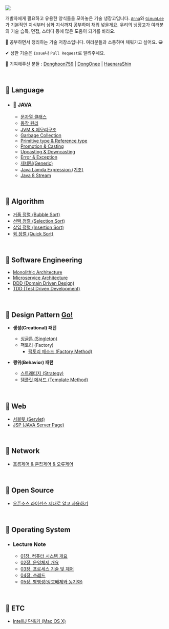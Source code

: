 <img src="./resources/tech-refrigerator-logo.png">

개발자에게 필요하고 유용한 양식들을 모아놓은 기술 냉장고입니다. [`Anna`](https://github.com/ahlim721)와 [`GimunLee`](https://github.com/GimunLee)가 기본적인 지식부터 심화 지식까지 공부하며 채워 넣을게요. 우리의 냉장고가 여러분의 기술 습득, 면접, 스터디 등에 많은 도움이 되기를 바라요.

📝 공부하면서 정리하는 기술 저장소입니다. 여러분들과 소통하며 채워가고 싶어요. 😀

✔ 상한 기술은 `Issue`나 `Pull Request`로 알려주세요.

🤝 기여해주신 분들 : [Donghoon759](https://github.com/Donghoon759) | [DongOnee](https://github.com/DongOnee) | [HaenaraShin](https://github.com/HaenaraShin)

<br/>

## 🥗 Language
- ### 🥬 JAVA 

  - [문자열 클래스](https://github.com/GimunLee/tech-refrigerator/blob/master/Language/JAVA/%EB%AC%B8%EC%9E%90%EC%97%B4%20%ED%81%B4%EB%9E%98%EC%8A%A4.md#%EB%AC%B8%EC%9E%90%EC%97%B4-%ED%81%B4%EB%9E%98%EC%8A%A4) 
  - [동작 원리](https://github.com/GimunLee/tech-refrigerator/blob/master/Language/JAVA/%EB%8F%99%EC%9E%91%20%EC%9B%90%EB%A6%AC.md#%EB%8F%99%EC%9E%91-%EC%9B%90%EB%A6%AC)
  - [JVM & 메모리구조](https://github.com/GimunLee/tech-refrigerator/blob/master/Language/JAVA/JVM%20%26%20%EB%A9%94%EB%AA%A8%EB%A6%AC%EA%B5%AC%EC%A1%B0.md#jvm--%EB%A9%94%EB%AA%A8%EB%A6%AC-%EA%B5%AC%EC%A1%B0)
  - [Garbage Collection](https://github.com/GimunLee/tech-refrigerator/blob/master/Language/JAVA/Garbage%20Collection.md#garbage-collection) 
  - [Primitive type & Reference type](https://github.com/GimunLee/tech-refrigerator/blob/master/Language/JAVA/Primitive%20type%20%26%20Reference%20type.md#primitive-type--reference-type)
  - [Promotion & Casting](https://github.com/GimunLee/tech-refrigerator/blob/master/Language/JAVA/Promotion%20%26%20Casting.md#promotion--casting)
  - [Upcasting & Downcasting](https://github.com/GimunLee/tech-refrigerator/blob/master/Language/JAVA/Upcasting%20%26%20Downcasting.md#upcasting--downcasting)
  - [Error & Exception](https://github.com/GimunLee/tech-refrigerator/blob/master/Language/JAVA/Error%20%26%20Exception.md#error--exception)
  - [제네릭(Generic)](https://github.com/GimunLee/tech-refrigerator/blob/master/Language/JAVA/%EC%A0%9C%EB%84%A4%EB%A6%AD(Generic).md#%EC%A0%9C%EB%84%A4%EB%A6%ADgeneric)
  - [Java Lamda Expression (기초)](https://github.com/GimunLee/tech-refrigerator/blob/master/Language/JAVA/Java%20Lamda%20Expression%20(%EA%B8%B0%EC%B4%88).md#java-lamda-expression-%EA%B8%B0%EC%B4%88)
  - [Java 8 Stream](https://github.com/GimunLee/tech-refrigerator/blob/master/Language/JAVA/Java%208%20Stream.md#java-8-stream)
  

<br/>

## 🍎 Algorithm

- [거품 정렬 (Bubble Sort)](https://github.com/GimunLee/tech-refrigerator/blob/master/Algorithm/%EA%B1%B0%ED%92%88%20%EC%A0%95%EB%A0%AC%20(Bubble%20Sort).md#%EA%B1%B0%ED%92%88-%EC%A0%95%EB%A0%AC-bubble-sort)
- [선택 정렬 (Selection Sort)](https://github.com/GimunLee/tech-refrigerator/blob/master/Algorithm/%EC%84%A0%ED%83%9D%20%EC%A0%95%EB%A0%AC%20(Selection%20Sort).md#%EC%84%A0%ED%83%9D-%EC%A0%95%EB%A0%AC-selection-sort) 
- [삽입 정렬 (Insertion Sort)](https://github.com/GimunLee/tech-refrigerator/blob/master/Algorithm/%EC%82%BD%EC%9E%85%20%EC%A0%95%EB%A0%AC%20(Insertion%20Sort).md#%EC%82%BD%EC%9E%85-%EC%A0%95%EB%A0%AC-insertion-sort)
- [퀵 정렬 (Quick Sort)](https://github.com/GimunLee/tech-refrigerator/blob/master/Algorithm/%ED%80%B5%20%EC%A0%95%EB%A0%AC%20(Quick%20Sort).md#%ED%80%B5-%EC%A0%95%EB%A0%AC-quick-sort)

<br/>

##  🍕 Software Engineering

- [Monolithic Architecture](https://github.com/GimunLee/tech-refrigerator/blob/master/Software%20Engineering/Monolithic%20Architecture.md#monolithic-architecture)
- [Microservice Architecture](https://github.com/GimunLee/tech-refrigerator/blob/master/Software%20Engineering/Microservice%20Architecture.md#microservice-architecture)
- [DDD (Domain Driven Design)](https://github.com/GimunLee/tech-refrigerator/blob/master/Software%20Engineering/DDD%20(Domain%20Driven%20Design).md#ddd-domain-driven-design)
- [TDD (Test Driven Development)](https://github.com/GimunLee/tech-refrigerator/blob/master/Software%20Engineering/TDD%20(Test%20Driven%20Development).md#tdd-test-driven-development)

<br/>

## 🍐 Design Pattern [Go!](https://github.com/GimunLee/tech-refrigerator/tree/master/Design%20Pattern#-design-pattern)

- **생성(Creational) 패턴**
  - [싱글톤 (Singleton)](https://github.com/GimunLee/tech-refrigerator/blob/master/Design%20Pattern/Singleton%20Pattern.md#%EF%B8%8F-singleton-pattern)
  - 팩토리 (Factory)
    - [팩토리 메소드 (Factory Method)](https://github.com/GimunLee/tech-refrigerator/blob/master/Design%20Pattern/Factory%20Pattern%20(1)%20-%20Factory%20Method%20Pattern.md#-factory-pattern-1---factory-method-pattern)
  
- **행위(Behavior) 패턴**
  - [스트래티지 (Strategy)](https://github.com/GimunLee/tech-refrigerator/blob/master/Design%20Pattern/Strategy%20Pattern.md#-strategy-pattern)
  - [템플릿 메서드 (Template Method)](https://github.com/GimunLee/tech-refrigerator/blob/master/Design%20Pattern/Template%20Method%20Pattern.md#-template-method-pattern)
  

<br/>

## 🍉 Web

- [서블릿 (Servlet)](https://github.com/GimunLee/tech-refrigerator/blob/master/Web/%EC%84%9C%EB%B8%94%EB%A6%BF%20(Servlet).md#%EC%84%9C%EB%B8%94%EB%A6%BF-servlet)
- [JSP (JAVA Server Page)](https://github.com/GimunLee/tech-refrigerator/blob/master/Web/JSP%20(JAVA%20Server%20Page).md#jsp-java-server-page)

<br/>

## 🥞 Network

- [흐름제어 & 혼잡제어 & 오류제어](https://github.com/GimunLee/tech-refrigerator/blob/master/Network/%ED%9D%90%EB%A6%84%EC%A0%9C%EC%96%B4%20%26%20%ED%98%BC%EC%9E%A1%EC%A0%9C%EC%96%B4%20%26%20%EC%98%A4%EB%A5%98%EC%A0%9C%EC%96%B4.md#%ED%9D%90%EB%A6%84%EC%A0%9C%EC%96%B4--%ED%98%BC%EC%9E%A1%EC%A0%9C%EC%96%B4--%EC%98%A4%EB%A5%98%EC%A0%9C%EC%96%B4)

<br/>

## 🥑 Open Source

- [오픈소스 라이선스 제대로 알고 사용하기](https://github.com/GimunLee/tech-refrigerator/blob/master/Open%20Source/%EC%98%A4%ED%94%88%EC%86%8C%EC%8A%A4%20%EB%9D%BC%EC%9D%B4%EC%84%A0%EC%8A%A4%20%EC%A0%9C%EB%8C%80%EB%A1%9C%20%EC%95%8C%EA%B3%A0%20%EC%82%AC%EC%9A%A9%ED%95%98%EA%B8%B0.md#%EC%98%A4%ED%94%88%EC%86%8C%EC%8A%A4-%EB%9D%BC%EC%9D%B4%EC%84%A0%EC%8A%A4-%EC%A0%9C%EB%8C%80%EB%A1%9C-%EC%95%8C%EA%B3%A0-%EC%82%AC%EC%9A%A9%ED%95%98%EA%B8%B0)

<br/>

## 🍊 Operating System

- ### Lecture Note

  - [01장. 컴퓨터 시스템 개요](https://github.com/GimunLee/tech-refrigerator/blob/master/Operating%20System/Lecture%20Note/01%EC%9E%A5.%20%EC%BB%B4%ED%93%A8%ED%84%B0%20%EC%8B%9C%EC%8A%A4%ED%85%9C%20%EA%B0%9C%EC%9A%94.md#01%EC%9E%A5-%EC%BB%B4%ED%93%A8%ED%84%B0-%EC%8B%9C%EC%8A%A4%ED%85%9C-%EA%B0%9C%EC%9A%94)
  - [02장. 운영체제 개요](https://github.com/GimunLee/tech-refrigerator/blob/master/Operating%20System/Lecture%20Note/02%EC%9E%A5.%20%EC%9A%B4%EC%98%81%EC%B2%B4%EC%A0%9C%20%EA%B0%9C%EC%9A%94.md#02%EC%9E%A5-%EC%9A%B4%EC%98%81%EC%B2%B4%EC%A0%9C-%EA%B0%9C%EC%9A%94)
  - [03장. 프로세스 기술 및 제어](https://github.com/GimunLee/tech-refrigerator/blob/master/Operating%20System/Lecture%20Note/03%EC%9E%A5.%20%ED%94%84%EB%A1%9C%EC%84%B8%EC%8A%A4%20%EA%B8%B0%EC%88%A0%20%EB%B0%8F%20%EC%A0%9C%EC%96%B4.md#03%EC%9E%A5-%ED%94%84%EB%A1%9C%EC%84%B8%EC%8A%A4-%EA%B8%B0%EC%88%A0-%EB%B0%8F-%EC%A0%9C%EC%96%B4) 
  - [04장. 쓰레드](https://github.com/GimunLee/tech-refrigerator/blob/master/Operating%20System/Lecture%20Note/04%EC%9E%A5.%20%EC%93%B0%EB%A0%88%EB%93%9C.md#04%EC%9E%A5-%EC%93%B0%EB%A0%88%EB%93%9C) 
  - [05장. 병행성(상호배제와 동기화)](https://github.com/GimunLee/tech-refrigerator/blob/master/Operating%20System/Lecture%20Note/05%EC%9E%A5.%20%EB%B3%91%ED%96%89%EC%84%B1(%EC%83%81%ED%98%B8%EB%B0%B0%EC%A0%9C%EC%99%80%20%EB%8F%99%EA%B8%B0%ED%99%94).md#05%EC%9E%A5-%EB%B3%91%ED%96%89%EC%84%B1%EC%83%81%ED%98%B8%EB%B0%B0%EC%A0%9C%EC%99%80-%EB%8F%99%EA%B8%B0%ED%99%94)

<br/>

## 🍭 ETC

- [IntelliJ 단축키 (Mac OS X)](https://github.com/GimunLee/tech-refrigerator/blob/master/ETC/IntelliJ%20%EB%8B%A8%EC%B6%95%ED%82%A4%20(Mac%20OS%20X).md#intellij-%EB%8B%A8%EC%B6%95%ED%82%A4-mac-os-x)

<br/>
